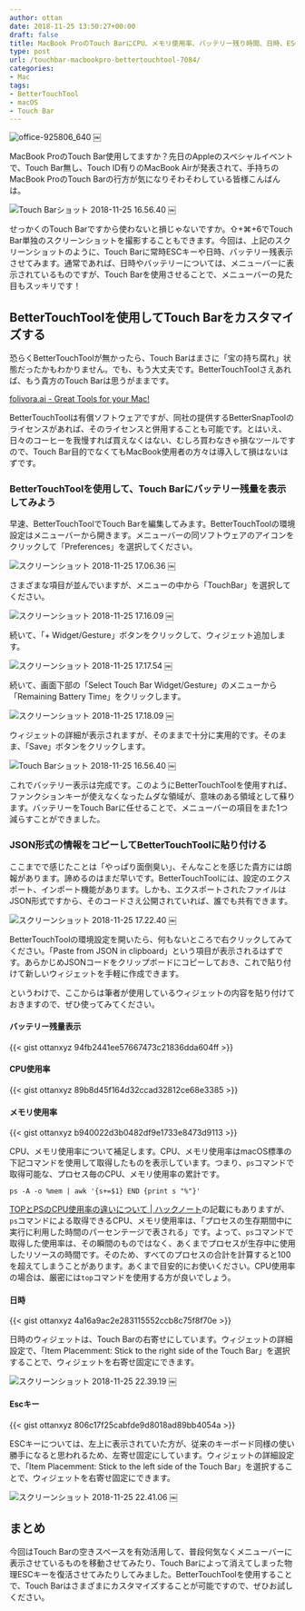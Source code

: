 ```yaml
---
author: ottan
date: 2018-11-25 13:50:27+00:00
draft: false
title: MacBook ProのTouch BarにCPU、メモリ使用率、バッテリー残り時間、日時、ESCキーを表示して、メニューバーをスッキリさせる
type: post
url: /touchbar-macbookpro-bettertouchtool-7084/
categories:
- Mac
tags:
- BetterTouchTool
- macOS
- Touch Bar
---
```


![office-925806_640](/images/2018/11/181125-5bfaa8c533d94.jpg)
￼





MacBook ProのTouch Bar使用してますか？先日のAppleのスペシャルイベントで、Touch Bar無し、Touch ID有りのMacBook Airが発表されて、手持ちのMacBook ProのTouch Barの行方が気になりそわそわしている皆様こんばんは。





![Touch Barショット 2018-11-25 16.56.40](/images/2018/11/181125-5bfaa8c533e35.png)
￼





せっかくのTouch Barですから使わないと損じゃないですか。⇧+⌘+6でTouch Bar単独のスクリーンショットを撮影することもできます。今回は、上記のスクリーンショットのように、Touch Barに常時ESCキーや日時、バッテリー残表示させてみます。通常であれば、日時やバッテリーについては、メニューバーに表示されているものですが、Touch Barを使用させることで、メニューバーの見た目もスッキリです！





## BetterTouchToolを使用してTouch Barをカスタマイズする





恐らくBetterTouchToolが無かったら、Touch Barはまさに「宝の持ち腐れ」状態だったかもわかりません。でも、もう大丈夫です。BetterTouchToolさえあれば、もう貴方のTouch Barは思うがままです。





[folivora.ai - Great Tools for your Mac!](https://folivora.ai/)





BetterTouchToolは有償ソフトウェアですが、同社の提供するBetterSnapToolのライセンスがあれば、そのライセンスと併用することも可能です。とはいえ、日々のコーヒーを我慢すれば買えなくはない、むしろ買わなきゃ損なツールですので、Touch Bar目的でなくてもMacBook使用者の方々は導入して損はないはずです。





### BetterTouchToolを使用して、Touch Barにバッテリー残量を表示してみよう





早速、BetterTouchToolでTouch Barを編集してみます。BetterTouchToolの環境設定はメニューバーから開きます。メニューバーの同ソフトウェアのアイコンをクリックして「Preferences」を選択してください。





![スクリーンショット 2018-11-25 17.06.36](/images/2018/11/181125-5bfaa8c692930.png)
￼





さまざまな項目が並んでいますが、メニューの中から「TouchBar」を選択してください。





![スクリーンショット 2018-11-25 17.16.09](/images/2018/11/181125-5bfaa8c53f6d6.png)
￼





続いて、「+ Widget/Gesture」ボタンをクリックして、ウィジェット追加します。





![スクリーンショット 2018-11-25 17.17.54](/images/2018/11/181125-5bfaa8c620e20.png)
￼





続いて、画面下部の「Select Touch Bar Widget/Gesture」のメニューから「Remaining Battery Time」をクリックします。





![スクリーンショット 2018-11-25 17.18.09](/images/2018/11/181125-5bfaa8c68bbd4.png)
￼





ウィジェットの詳細が表示されますが、そのままで十分に実用的です。そのまま、「Save」ボタンをクリックします。





![Touch Barショット 2018-11-25 16.56.40](/images/2018/11/181125-5bfaa8c533e35.png)
￼





これでバッテリー表示は完成です。このようにBetterTouchToolを使用すれば、ファンクションキーが使えなくなったムダな領域が、意味のある領域として蘇ります。バッテリーをTouch Barに任せることで、メニューバーの項目をまた1つ減らすことができました。





### JSON形式の情報をコピーしてBetterTouchToolに貼り付ける





ここまでで感じたことは「やっぱり面倒臭い」、そんなことを感じた貴方には朗報があります。諦めるのはまだ早いです。BetterTouchToolには、設定のエクスポート、インポート機能があります。しかも、エクスポートされたファイルはJSON形式ですから、そのコードさえ公開されていれば、誰でも共有できます。





![スクリーンショット 2018-11-25 17.22.40](/images/2018/11/181125-5bfaa8ca05aac.png)
￼





BetterTouchToolの環境設定を開いたら、何もないところで右クリックしてみてください。「Paste from JSON in clipboard」という項目が表示されるはずです。あらかじめJSONコードをクリップボードにコピーしておき、これで貼り付けて新しいウィジェットを手軽に作成できます。





というわけで、ここからは筆者が使用しているウィジェットの内容を貼り付けておきますので、ぜひ使ってみてください。





#### バッテリー残量表示



{{< gist ottanxyz 94fb2441ee57667473c21836dda604ff >}}



#### CPU使用率



{{< gist ottanxyz 89b8d45f164d32ccad32812ce68e3385 >}}



#### メモリ使用率



{{< gist ottanxyz b940022d3b0482df9e1733e8473d9113 >}}



CPU、メモリ使用率について補足します。CPU、メモリ使用率はmacOS標準の下記コマンドを使用して取得したものを表示しています。つまり、`ps`コマンドで取得可能な、プロセス毎のCPU、メモリ使用率の累計です。




    
    ps -A -o %mem | awk '{s+=$1} END {print s "%"}'
    





[TOPとPSのCPU使用率の違いについて | ハックノート](https://hacknote.jp/archives/10596/)の記載にもありますが、`ps`コマンドによる取得できるCPU、メモリ使用率は、「プロセスの生存期間中に実行に利用した時間のパーセンテージで表される」です。よって、`ps`コマンドで取得した使用率は、その瞬間のものではなく、あくまでプロセスが生存中に使用したリソースの時間です。そのため、すべてのプロセスの合計を計算すると100を超えてしまうことがあります。あくまで目安的にお使いください。CPU使用率の場合は、厳密には`top`コマンドを使用する方が良いでしょう。





#### 日時



{{< gist ottanxyz 4a16a9ac2e283115552ccb8c75f8f70e >}}



日時のウィジェットは、Touch Barの右寄せにしています。ウィジェットの詳細設定で、「Item Placemment: Stick to the right side of the Touch Bar」を選択することで、ウィジェットを右寄せ固定にできます。





![スクリーンショット 2018-11-25 22.39.19](/images/2018/11/181125-5bfaa8cb4d3e4.png)
￼





#### Escキー



{{< gist ottanxyz 806c17f25cabfde9d8018ad89bb4054a >}}



ESCキーについては、左上に表示されていた方が、従来のキーボード同様の使い勝手になると思われるため、左寄せ固定にしています。ウィジェットの詳細設定で、「Item Placemment: Stick to the left side of the Touch Bar」を選択することで、ウィジェットを右寄せ固定にできます。





![スクリーンショット 2018-11-25 22.41.06](/images/2018/11/181125-5bfaa8cd00420.png)
￼





## まとめ





今回はTouch Barの空きスペースを有効活用して、普段何気なくメニューバーに表示させているものを移動させてみたり、Touch Barによって消えてしまった物理ESCキーを復活させてみたりしてみました。BetterTouchToolを使用することで、Touch Barはさまざまにカスタマイズすることが可能ですので、ぜひお試しください。
